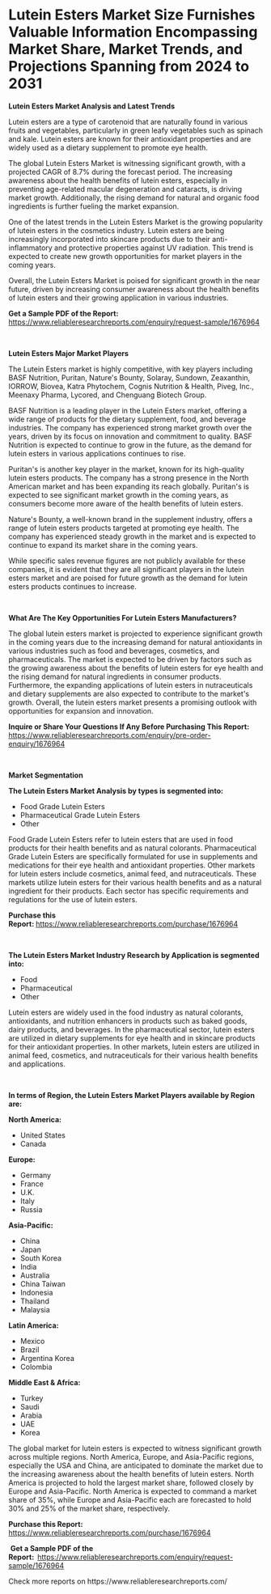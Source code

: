 <p><h1>Lutein Esters Market Size Furnishes Valuable Information Encompassing Market Share, Market Trends, and Projections Spanning from 2024 to 2031</h1></p><p><strong>Lutein Esters Market Analysis and Latest Trends</strong></p>
<p><p>Lutein esters are a type of carotenoid that are naturally found in various fruits and vegetables, particularly in green leafy vegetables such as spinach and kale. Lutein esters are known for their antioxidant properties and are widely used as a dietary supplement to promote eye health.</p><p>The global Lutein Esters Market is witnessing significant growth, with a projected CAGR of 8.7% during the forecast period. The increasing awareness about the health benefits of lutein esters, especially in preventing age-related macular degeneration and cataracts, is driving market growth. Additionally, the rising demand for natural and organic food ingredients is further fueling the market expansion.</p><p>One of the latest trends in the Lutein Esters Market is the growing popularity of lutein esters in the cosmetics industry. Lutein esters are being increasingly incorporated into skincare products due to their anti-inflammatory and protective properties against UV radiation. This trend is expected to create new growth opportunities for market players in the coming years.</p><p>Overall, the Lutein Esters Market is poised for significant growth in the near future, driven by increasing consumer awareness about the health benefits of lutein esters and their growing application in various industries.</p></p>
<p><strong>Get a Sample PDF of the Report:&nbsp;</strong> <a href="https://www.reliableresearchreports.com/enquiry/request-sample/1676964">https://www.reliableresearchreports.com/enquiry/request-sample/1676964</a></p>
<p>&nbsp;</p>
<p><strong>Lutein Esters Major Market Players</strong></p>
<p><p>The Lutein Esters market is highly competitive, with key players including BASF Nutrition, Puritan, Nature's Bounty, Solaray, Sundown, Zeaxanthin, IORROW, Biovea, Katra Phytochem, Cognis Nutrition & Health, Piveg, Inc., Meenaxy Pharma, Lycored, and Chenguang Biotech Group.</p><p>BASF Nutrition is a leading player in the Lutein Esters market, offering a wide range of products for the dietary supplement, food, and beverage industries. The company has experienced strong market growth over the years, driven by its focus on innovation and commitment to quality. BASF Nutrition is expected to continue to grow in the future, as the demand for lutein esters in various applications continues to rise.</p><p>Puritan's is another key player in the market, known for its high-quality lutein esters products. The company has a strong presence in the North American market and has been expanding its reach globally. Puritan's is expected to see significant market growth in the coming years, as consumers become more aware of the health benefits of lutein esters.</p><p>Nature's Bounty, a well-known brand in the supplement industry, offers a range of lutein esters products targeted at promoting eye health. The company has experienced steady growth in the market and is expected to continue to expand its market share in the coming years.</p><p>While specific sales revenue figures are not publicly available for these companies, it is evident that they are all significant players in the lutein esters market and are poised for future growth as the demand for lutein esters products continues to increase.</p></p>
<p>&nbsp;</p>
<p><strong>What Are The Key Opportunities For Lutein Esters Manufacturers?</strong></p>
<p><p>The global lutein esters market is projected to experience significant growth in the coming years due to the increasing demand for natural antioxidants in various industries such as food and beverages, cosmetics, and pharmaceuticals. The market is expected to be driven by factors such as the growing awareness about the benefits of lutein esters for eye health and the rising demand for natural ingredients in consumer products. Furthermore, the expanding applications of lutein esters in nutraceuticals and dietary supplements are also expected to contribute to the market's growth. Overall, the lutein esters market presents a promising outlook with opportunities for expansion and innovation.</p></p>
<p><strong>Inquire or Share Your Questions If Any Before Purchasing This Report:</strong> <a href="https://www.reliableresearchreports.com/enquiry/pre-order-enquiry/1676964">https://www.reliableresearchreports.com/enquiry/pre-order-enquiry/1676964</a></p>
<p>&nbsp;</p>
<p><strong>Market Segmentation</strong></p>
<p><strong>The Lutein Esters Market Analysis by types is segmented into:</strong></p>
<p><ul><li>Food Grade Lutein Esters</li><li>Pharmaceutical Grade Lutein Esters</li><li>Other</li></ul></p>
<p><p>Food Grade Lutein Esters refer to lutein esters that are used in food products for their health benefits and as natural colorants. Pharmaceutical Grade Lutein Esters are specifically formulated for use in supplements and medications for their eye health and antioxidant properties. Other markets for lutein esters include cosmetics, animal feed, and nutraceuticals. These markets utilize lutein esters for their various health benefits and as a natural ingredient for their products. Each sector has specific requirements and regulations for the use of lutein esters.</p></p>
<p><strong>Purchase this Report:&nbsp;</strong><a href="https://www.reliableresearchreports.com/purchase/1676964">https://www.reliableresearchreports.com/purchase/1676964</a></p>
<p>&nbsp;</p>
<p><strong>The Lutein Esters Market Industry Research by Application is segmented into:</strong></p>
<p><ul><li>Food</li><li>Pharmaceutical</li><li>Other</li></ul></p>
<p><p>Lutein esters are widely used in the food industry as natural colorants, antioxidants, and nutrition enhancers in products such as baked goods, dairy products, and beverages. In the pharmaceutical sector, lutein esters are utilized in dietary supplements for eye health and in skincare products for their antioxidant properties. In other markets, lutein esters are utilized in animal feed, cosmetics, and nutraceuticals for their various health benefits and applications.</p></p>
<p>&nbsp;</p>
<p><strong>In terms of Region, the Lutein Esters Market Players available by Region are:</strong></p>
<p>
    <p> <strong> North America: </strong>
        <ul>
            <li>United States</li>
            <li>Canada</li>
        </ul>
        </p> 
    <p> <strong> Europe: </strong>
        <ul>
            <li>Germany</li>
            <li>France</li>
            <li>U.K.</li>
            <li>Italy</li>
            <li>Russia</li>
        </ul>
        </p> 
    <p> <strong> Asia-Pacific: </strong>
        <ul>
            <li>China</li>
            <li>Japan</li>
            <li>South Korea</li>
            <li>India</li>
            <li>Australia</li>
            <li>China Taiwan</li>
            <li>Indonesia</li>
            <li>Thailand</li>
            <li>Malaysia</li>
        </ul>
        </p> 
    <p> <strong> Latin America: </strong>
        <ul>
            <li>Mexico</li>
            <li>Brazil</li>
            <li>Argentina Korea</li>
            <li>Colombia</li>
        </ul>
        </p> 
    <p> <strong> Middle East & Africa: </strong>
        <ul>
            <li>Turkey</li>
            <li>Saudi</li>
            <li>Arabia</li>
            <li>UAE</li>
            <li>Korea</li>
        </ul>
    </p>
    </p>
<p><p>The global market for lutein esters is expected to witness significant growth across multiple regions. North America, Europe, and Asia-Pacific regions, especially the USA and China, are anticipated to dominate the market due to the increasing awareness about the health benefits of lutein esters. North America is projected to hold the largest market share, followed closely by Europe and Asia-Pacific. North America is expected to command a market share of 35%, while Europe and Asia-Pacific each are forecasted to hold 30% and 25% of the market share, respectively.</p></p>
<p><strong>Purchase this Report: </strong><a href="https://www.reliableresearchreports.com/purchase/1676964">https://www.reliableresearchreports.com/purchase/1676964</a></p>
<p>&nbsp;<strong>Get a Sample PDF of the Report:&nbsp;&nbsp;</strong><a href="https://www.reliableresearchreports.com/enquiry/request-sample/1676964">https://www.reliableresearchreports.com/enquiry/request-sample/1676964</a></p>
<p><strong></strong></p>
<p>Check more reports on https://www.reliableresearchreports.com/</p>